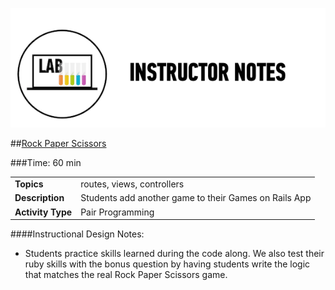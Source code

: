 ![Exercise - Instructor](../assets/ICL_icons/instr_lab.png)

##[Rock Paper Scissors](starter_code/rock_paper_scissors.md)

###Time: 60 min
	
| | |
|------------- |:-------------|
| __Topics__ | routes, views, controllers| 
| __Description__| Students add another game to their Games on Rails App|
| __Activity Type__| Pair Programming|


####Instructional Design Notes: 

*	Students practice skills learned during the code along. We also test their ruby skills with the bonus question by having students write the logic that matches the real Rock Paper Scissors game.